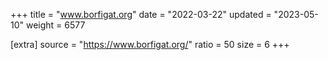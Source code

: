+++
title = "www.borfigat.org"
date = "2022-03-22"
updated = "2023-05-10"
weight = 6577

[extra]
source = "https://www.borfigat.org/"
ratio = 50
size = 6
+++
